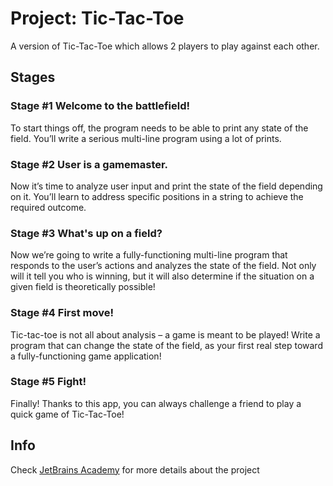 # Project: Tic-Tac-Toe

A version of Tic-Tac-Toe which allows 2 players to play against each other.

## Stages 

### Stage #1 Welcome to the battlefield!

To start things off, the program needs to be able to print any state of the field. You’ll write a serious multi-line program using a lot of prints.

### Stage #2 User is a gamemaster. 

Now it’s time to analyze user input and print the state of the field depending on it. You’ll learn to address specific positions in a string to achieve the required outcome.

### Stage #3 What's up on a field?

Now we’re going to write a fully-functioning multi-line program that responds to the user’s actions and analyzes the state of the field. Not only will it tell you who is winning, but it will also determine if the situation on a given field is theoretically possible!

### Stage #4 First move!

Tic-tac-toe is not all about analysis – a game is meant to be played! Write a program that can change the state of the field, as your first real step toward a fully-functioning game application!

### Stage #5 Fight!

Finally! Thanks to this app, you can always challenge a friend to play a quick game of Tic-Tac-Toe!

## Info

Check [JetBrains Academy](https://hyperskill.org/projects/48) for more details about the project